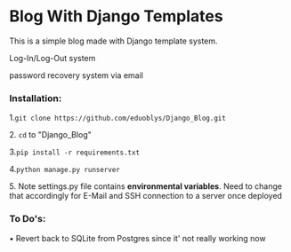 



<h1>Blog With Django Templates</h1> 
<div>
  <p>This is a simple blog made with Django template system.</p>
  <p>Log-In/Log-Out system</p>
  <p>password recovery system via email</p>
</div>
<div>
  <h3>Installation:</h3>
  <p>1.<code>git clone https://github.com/eduoblys/Django_Blog.git</code></p>
  <p>2. <code>cd</code> to "Django_Blog"</p>
  <p>3.<code>pip install -r requirements.txt</code></p>
  <p>4.<code>python manage.py runserver</code></p>
  <p>5. Note settings.py file contains <b>environmental variables</b>. Need to change that accordingly for E-Mail and SSH connection to a server once deployed</p>
</div>
<div>
  <h3>To Do's:</h3>
  <p>• Revert back to SQLite from Postgres since it' not really working now</p>
</div>
